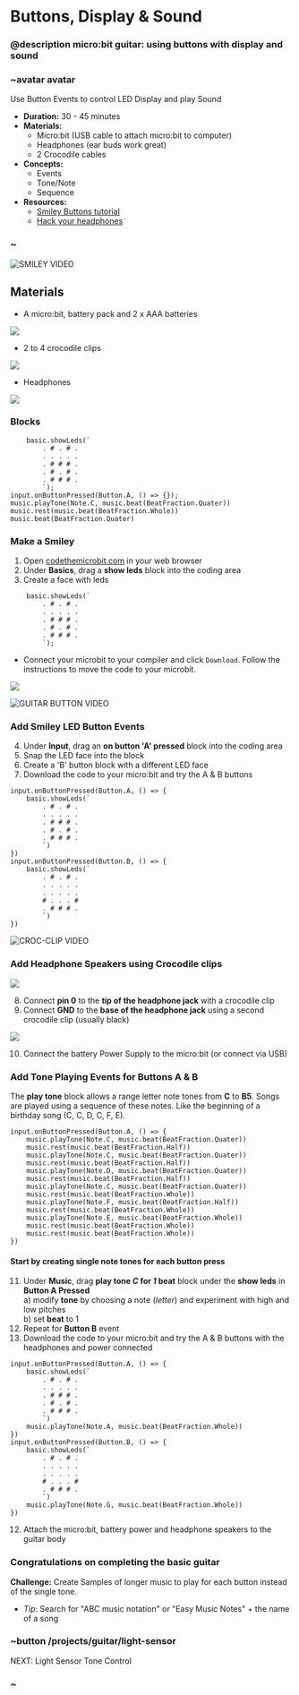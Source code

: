 # Buttons, Display & Sound
### @description micro:bit guitar: using buttons with display and sound

### ~avatar avatar
Use Button Events to control LED Display and play Sound  
* **Duration:** 30 - 45 minutes
* **Materials:**
  * Micro:bit (USB cable to attach micro:bit to computer)
  * Headphones (ear buds work great)
  * 2 Crocodile cables  
* **Concepts:**
     * Events
     * Tone/Note
     * Sequence
* **Resources:**
  * [Smiley Buttons tutorial](docs/projects/smiley-buttons)
  * [Hack your headphones](docs/projects/hack-your-headphones)

### ~

![SMILEY VIDEO]()

## Materials

* A micro:bit, battery pack and 2 x AAA batteries

![](/static/mb/projects/guitar/microbit.jpg)

* 2 to 4 crocodile clips

![](/static/mb/projects/guitar/crocclips.jpg)

* Headphones

![](/static/mb/projects/guitar/headphones.jpg)

### Blocks

```cards
    basic.showLeds(`
        . # . # .
        . . . . .
        . # # # .
        . # . # .
        . # # # .
        `);
input.onButtonPressed(Button.A, () => {});
music.playTone(Note.C, music.beat(BeatFraction.Quater))
music.rest(music.beat(BeatFraction.Whole))
music.beat(BeatFraction.Quater)
```

### Make a Smiley

1) Open [codethemicrobit.com](https://codethemicrobit.com) in your web browser
2) Under **Basics**, drag a **show leds** block into the coding area
3) Create a face with leds  

```blocks
    basic.showLeds(`
        . # . # .
        . . . . .
        . # # # .
        . # . # .
        . # # # .
        `);
```  
* Connect your microbit to your compiler and click ``Download``. Follow the instructions to move the code to your microbit.

![](/static/mb/projects/guitar/connectmicrobit.jpg)

![GUITAR BUTTON VIDEO]()

### Add Smiley LED Button Events  
4) Under **Input**, drag an **on button 'A' pressed** block into the coding area
5) Snap the LED face into the block
6) Create a 'B' button block with a different LED face 
7) Download the code to your micro:bit and try the A & B buttons

```blocks
input.onButtonPressed(Button.A, () => {
    basic.showLeds(`
        . # . # .
        . . . . .
        . # # # .
        . # . # .
        . # # # .
        `)
})
input.onButtonPressed(Button.B, () => {
    basic.showLeds(`
        . # . # .
        . . . . .
        . . . . .
        # . . . #
        . # # # .
        `)
})
```

![CROC-CLIP VIDEO]() 

### Add Headphone Speakers using Crocodile clips


![](/static/mb/projects/guitar/crocclipintoboard.jpg)

8) Connect **pin 0** to the **tip of the headphone jack** with a crocodile clip
9) Connect **GND** to the **base of the headphone jack** using a second crocodile clip (usually black) 


![](/static/mb/projects/guitar/jacktocrocs.jpg)

10) Connect the battery Power Supply to the micro:bit (or connect via USB)


### Add Tone Playing Events for Buttons A & B

The **play tone** block allows a range letter note tones from **C** to **B5**.  Songs are played using a sequence of these notes.
  Like the beginning of a birthday song (C, C, D, C, F, E).
```blocks
input.onButtonPressed(Button.A, () => {
    music.playTone(Note.C, music.beat(BeatFraction.Quater))
    music.rest(music.beat(BeatFraction.Half))
    music.playTone(Note.C, music.beat(BeatFraction.Quater))
    music.rest(music.beat(BeatFraction.Half))
    music.playTone(Note.D, music.beat(BeatFraction.Quater))
    music.rest(music.beat(BeatFraction.Half))
    music.playTone(Note.C, music.beat(BeatFraction.Quater))
    music.rest(music.beat(BeatFraction.Whole))
    music.playTone(Note.F, music.beat(BeatFraction.Half))
    music.rest(music.beat(BeatFraction.Whole))
    music.playTone(Note.E, music.beat(BeatFraction.Whole))
    music.rest(music.beat(BeatFraction.Whole))
    music.rest(music.beat(BeatFraction.Whole))
})
```
#### Start by creating single note tones for each button press

11) Under **Music**, drag **play tone *C* for *1* beat** block under the **show leds** in **Button A Pressed**  
  a) modify **tone** by choosing a note (*letter*) and experiment with high and low pitches  
  b) set **beat** to 1
12) Repeat for **Button B** event
13) Download the code to your micro:bit and try the A & B buttons with the headphones and power connected
```blocks
input.onButtonPressed(Button.A, () => {
    basic.showLeds(`
        . # . # .
        . . . . .
        . # # # .
        . # . # .
        . # # # .
        `)
    music.playTone(Note.A, music.beat(BeatFraction.Whole))
})
input.onButtonPressed(Button.B, () => {
    basic.showLeds(`
        . # . # .
        . . . . .
        . . . . .
        # . . . #
        . # # # .
        `)
    music.playTone(Note.G, music.beat(BeatFraction.Whole))
})
```
12) Attach the micro:bit, battery power and headphone speakers to the guitar body 
  
### Congratulations on completing the basic guitar   
**Challenge:** Create Samples of longer music to play for each button instead of the single tone.
  - *Tip*: Search for "ABC music notation" or "Easy Music Notes" + the name of a song

### ~button /projects/guitar/light-sensor
NEXT: Light Sensor Tone Control
### ~
